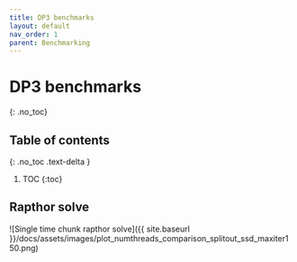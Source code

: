 ```yaml
---
title: DP3 benchmarks
layout: default
nav_order: 1
parent: Benchmarking
---
```


# DP3 benchmarks
{: .no_toc}

## Table of contents
{: .no_toc .text-delta }

1. TOC
{:toc}

## Rapthor solve
![Single time chunk rapthor solve]({{ site.baseurl }}/docs/assets/images/plot_numthreads_comparison_splitout_ssd_maxiter150.png)
